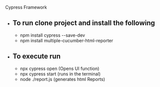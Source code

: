 Cypress Framework
* To run clone project and install the following
    - 
    - npm install cypress --save-dev
    - npm install multiple-cucumber-html-reporter
    
* To execute run 
    -
    - npx cypress open (Opens UI function)
    - npx cypress start (runs in the terminal)
    - node ./report.js (generates html Reports)
